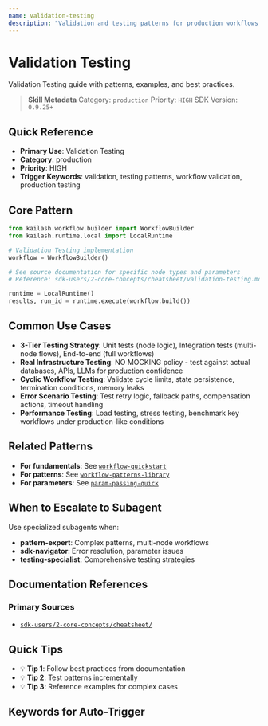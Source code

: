 ```yaml
---
name: validation-testing
description: "Validation and testing patterns for production workflows. Use when asking 'validation', 'testing patterns', 'workflow validation', 'production testing', or 'test strategies'."
---
```


# Validation Testing

Validation Testing guide with patterns, examples, and best practices.

> **Skill Metadata**
> Category: `production`
> Priority: `HIGH`
> SDK Version: `0.9.25+`

## Quick Reference

- **Primary Use**: Validation Testing
- **Category**: production
- **Priority**: HIGH
- **Trigger Keywords**: validation, testing patterns, workflow validation, production testing

## Core Pattern

```python
from kailash.workflow.builder import WorkflowBuilder
from kailash.runtime.local import LocalRuntime

# Validation Testing implementation
workflow = WorkflowBuilder()

# See source documentation for specific node types and parameters
# Reference: sdk-users/2-core-concepts/cheatsheet/validation-testing.md

runtime = LocalRuntime()
results, run_id = runtime.execute(workflow.build())
```


## Common Use Cases

- **3-Tier Testing Strategy**: Unit tests (node logic), Integration tests (multi-node flows), End-to-end (full workflows)
- **Real Infrastructure Testing**: NO MOCKING policy - test against actual databases, APIs, LLMs for production confidence
- **Cyclic Workflow Testing**: Validate cycle limits, state persistence, termination conditions, memory leaks
- **Error Scenario Testing**: Test retry logic, fallback paths, compensation actions, timeout handling
- **Performance Testing**: Load testing, stress testing, benchmark key workflows under production-like conditions

## Related Patterns

- **For fundamentals**: See [`workflow-quickstart`](#)
- **For patterns**: See [`workflow-patterns-library`](#)
- **For parameters**: See [`param-passing-quick`](#)

## When to Escalate to Subagent

Use specialized subagents when:
- **pattern-expert**: Complex patterns, multi-node workflows
- **sdk-navigator**: Error resolution, parameter issues
- **testing-specialist**: Comprehensive testing strategies

## Documentation References

### Primary Sources
- [`sdk-users/2-core-concepts/cheatsheet/`](../../../sdk-users/2-core-concepts/cheatsheet/)

## Quick Tips

- 💡 **Tip 1**: Follow best practices from documentation
- 💡 **Tip 2**: Test patterns incrementally
- 💡 **Tip 3**: Reference examples for complex cases

## Keywords for Auto-Trigger

<!-- Trigger Keywords: validation, testing patterns, workflow validation, production testing -->
